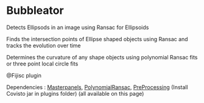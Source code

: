 # Bubbleator
Detects Ellipsods in an image using Ransac for Ellipsoids

Finds the intersection points of Ellipse shaped objects using Ransac and tracks the evolution over time

Determines the curvature of any shape objects using polynomial Ransac fits or three point local circle fits

@Fijisc plugin

Dependencies : [Masterpanels](https://github.com/kapoorlab/MasterPanels), [PolynomialRansac](https://github.com/kapoorlab/PolynomialRansac), [PreProcessing](https://github.com/kapoorlab/PreProcessingSuite) (Install Covisto jar in plugins folder)  (all available on this page)
